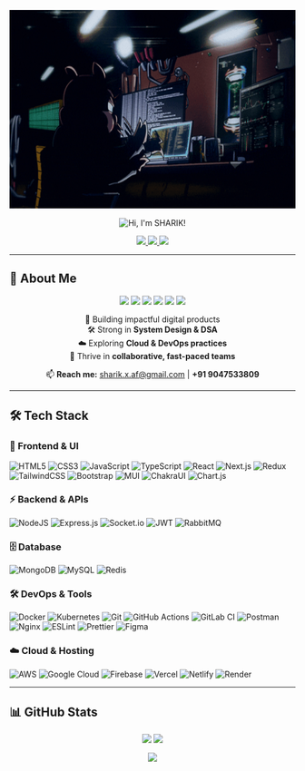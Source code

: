 <!-- Banner -->
<p align="center">
  <img src="https://raw.githubusercontent.com/SHARIK0M/SHARIK0M/main/assets/gif-1.gif" 
       alt="Banner" 
       width="100%" height="350px"/>
</p>
<!-- Dark Themed Title -->
<p align="center">
  <img src="https://img.shields.io/badge/Hi%2C%20I'm%20SHARIK!-0D1117?style=for-the-badge&logo=github&logoColor=00F7FF&labelColor=0D1117&color=0D1117" alt="Hi, I'm SHARIK!" />
</p>


<!-- Social Links -->
<p align="center">
  <a href="https://www.linkedin.com/in/Anmol-Baranwal/">
    <img src="https://img.shields.io/badge/LinkedIn-121212?style=for-the-badge&logo=linkedin&logoColor=0A66C2" />
  </a>
  <a href="http://anmolbaranwal.com/">
    <img src="https://img.shields.io/badge/Portfolio-121212?style=for-the-badge&logo=vercel&logoColor=white" />
  </a>
  <a href="mailto:hi@anmolbaranwal.com">
    <img src="https://img.shields.io/badge/Email-121212?style=for-the-badge&logo=gmail&logoColor=D14836" />
  </a>
</p>

---

## 💫 About Me  

<p align="center">
  <img src="https://img.shields.io/badge/Full--Stack%20Developer-121212?style=for-the-badge&logo=visualstudiocode&logoColor=007ACC" />
  <img src="https://img.shields.io/badge/MERN%20Stack-121212?style=for-the-badge&logo=mongodb&logoColor=47A248" />
  <img src="https://img.shields.io/badge/Next.js-121212?style=for-the-badge&logo=next.js&logoColor=white" />
  <img src="https://img.shields.io/badge/Docker-121212?style=for-the-badge&logo=docker&logoColor=2496ED" />
  <img src="https://img.shields.io/badge/Kubernetes-121212?style=for-the-badge&logo=kubernetes&logoColor=326CE5" />
  <img src="https://img.shields.io/badge/AWS-121212?style=for-the-badge&logo=amazonaws&logoColor=FF9900" />
</p>

<p align="center">
  🚀 Building impactful digital products <br/>
  🛠 Strong in <b>System Design & DSA</b> <br/>
  ☁️ Exploring <b>Cloud & DevOps practices</b> <br/>
  🤝 Thrive in <b>collaborative, fast-paced teams</b> <br/>
</p>

<p align="center">
  📫 <b>Reach me:</b> <a href="mailto:sharik.x.af@gmail.com">sharik.x.af@gmail.com</a> | <b>+91 9047533809</b>
</p>

---

## 🛠️ Tech Stack  

### 🚀 Frontend & UI
![HTML5](https://img.shields.io/badge/html5-121212?style=for-the-badge&logo=html5&logoColor=E34F26)
![CSS3](https://img.shields.io/badge/css3-121212?style=for-the-badge&logo=css3&logoColor=1572B6)
![JavaScript](https://img.shields.io/badge/javascript-121212?style=for-the-badge&logo=javascript&logoColor=F7DF1E)
![TypeScript](https://img.shields.io/badge/typescript-121212?style=for-the-badge&logo=typescript&logoColor=3178C6)
![React](https://img.shields.io/badge/react-121212?style=for-the-badge&logo=react&logoColor=61DAFB)
![Next.js](https://img.shields.io/badge/next.js-121212?style=for-the-badge&logo=nextdotjs&logoColor=white)
![Redux](https://img.shields.io/badge/redux-121212?style=for-the-badge&logo=redux&logoColor=764ABC)
![TailwindCSS](https://img.shields.io/badge/tailwindcss-121212?style=for-the-badge&logo=tailwindcss&logoColor=38B2AC)
![Bootstrap](https://img.shields.io/badge/bootstrap-121212?style=for-the-badge&logo=bootstrap&logoColor=8511FA)
![MUI](https://img.shields.io/badge/mui-121212?style=for-the-badge&logo=mui&logoColor=007FFF)
![ChakraUI](https://img.shields.io/badge/chakraui-121212?style=for-the-badge&logo=chakraui&logoColor=4ED1C5)
![Chart.js](https://img.shields.io/badge/chart.js-121212?style=for-the-badge&logo=chart.js&logoColor=F5788D)

### ⚡ Backend & APIs
![NodeJS](https://img.shields.io/badge/node.js-121212?style=for-the-badge&logo=node.js&logoColor=6DA55F)
![Express.js](https://img.shields.io/badge/express.js-121212?style=for-the-badge&logo=express&logoColor=61DAFB)
![Socket.io](https://img.shields.io/badge/socket.io-121212?style=for-the-badge&logo=socket.io&logoColor=white)
![JWT](https://img.shields.io/badge/JWT-121212?style=for-the-badge&logo=jsonwebtokens&logoColor=white)
![RabbitMQ](https://img.shields.io/badge/rabbitmq-121212?style=for-the-badge&logo=rabbitmq&logoColor=FF6600)

### 🗄️ Database
![MongoDB](https://img.shields.io/badge/mongodb-121212?style=for-the-badge&logo=mongodb&logoColor=4EA94B)
![MySQL](https://img.shields.io/badge/mysql-121212?style=for-the-badge&logo=mysql&logoColor=4479A1)
![Redis](https://img.shields.io/badge/redis-121212?style=for-the-badge&logo=redis&logoColor=DD0031)

### 🛠 DevOps & Tools
![Docker](https://img.shields.io/badge/docker-121212?style=for-the-badge&logo=docker&logoColor=0db7ed)
![Kubernetes](https://img.shields.io/badge/kubernetes-121212?style=for-the-badge&logo=kubernetes&logoColor=326ce5)
![Git](https://img.shields.io/badge/git-121212?style=for-the-badge&logo=git&logoColor=F05033)
![GitHub Actions](https://img.shields.io/badge/github%20actions-121212?style=for-the-badge&logo=githubactions&logoColor=2671E5)
![GitLab CI](https://img.shields.io/badge/gitlab-121212?style=for-the-badge&logo=gitlab&logoColor=FC6D26)
![Postman](https://img.shields.io/badge/postman-121212?style=for-the-badge&logo=postman&logoColor=FF6C37)
![Nginx](https://img.shields.io/badge/nginx-121212?style=for-the-badge&logo=nginx&logoColor=009639)
![ESLint](https://img.shields.io/badge/eslint-121212?style=for-the-badge&logo=eslint&logoColor=4B3263)
![Prettier](https://img.shields.io/badge/prettier-121212?style=for-the-badge&logo=prettier&logoColor=F7B93E)
![Figma](https://img.shields.io/badge/figma-121212?style=for-the-badge&logo=figma&logoColor=F24E1E)

### ☁️ Cloud & Hosting
![AWS](https://img.shields.io/badge/AWS-121212?style=for-the-badge&logo=amazonaws&logoColor=FF9900)
![Google Cloud](https://img.shields.io/badge/googlecloud-121212?style=for-the-badge&logo=googlecloud&logoColor=4285F4)
![Firebase](https://img.shields.io/badge/firebase-121212?style=for-the-badge&logo=firebase&logoColor=FFCA28)
![Vercel](https://img.shields.io/badge/vercel-121212?style=for-the-badge&logo=vercel&logoColor=white)
![Netlify](https://img.shields.io/badge/netlify-121212?style=for-the-badge&logo=netlify&logoColor=00C7B7)
![Render](https://img.shields.io/badge/render-121212?style=for-the-badge&logo=render&logoColor=46E3B7)

---

## 📊 GitHub Stats  

<p align="center">
  <img src="https://github-readme-stats.vercel.app/api?username=SHARIK0M&show_icons=true&theme=tokyonight&hide_border=true" height="180px"/>
  <img src="https://github-readme-streak-stats.herokuapp.com/?user=SHARIK0M&theme=tokyonight&hide_border=true" height="180px"/>
</p>

<p align="center">
  <img src="https://github-readme-stats.vercel.app/api/top-langs/?username=SHARIK0M&layout=compact&theme=tokyonight&hide_border=true" height="180px"/>
</p>
